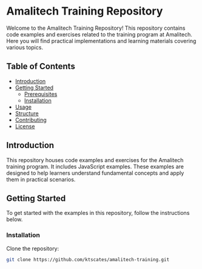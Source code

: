 # Amalitech Training Repository

Welcome to the Amalitech Training Repository! This repository contains code examples and exercises related to the training program at Amalitech. Here you will find practical implementations and learning materials covering various topics.

## Table of Contents

- [Introduction](#introduction)
- [Getting Started](#getting-started)
  - [Prerequisites](#prerequisites)
  - [Installation](#installation)
- [Usage](#usage)
- [Structure](#structure)
- [Contributing](#contributing)
- [License](#license)

## Introduction

This repository houses code examples and exercises for the Amalitech training program. It includes JavaScript examples. These examples are designed to help learners understand fundamental concepts and apply them in practical scenarios.

## Getting Started

To get started with the examples in this repository, follow the instructions below.

### Installation

Clone the repository:

   ```bash
   git clone https://github.com/ktscates/amalitech-training.git

